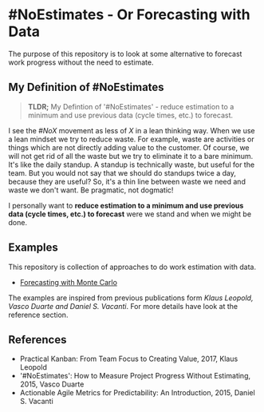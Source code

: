 # #NoEstimates - Or Forecasting with Data
The purpose of this repository is to look at some alternative to forecast work progress without the need to estimate. 

## My Definition of #NoEstimates

> __TLDR;__ My Defintion of '#NoEstimates' - reduce estimation to a minimum and use previous data (cycle times, etc.) to forecast.

I see the _#NoX_ movement as less of _X_ in a lean thinking way. When we use a lean mindset we try to reduce waste. For example, waste are activities or things which are not directly adding value to the customer. Of course, we will not get rid of all the waste but we try to eliminate it to a bare minimum.  It's like the daily standup. A standup is technically waste, but useful for the team. But you would not say that we should do standups twice a day, because they are useful? So, it's a thin line between waste we need and waste we don't want. Be pragmatic, not dogmatic! 

I personally want to __reduce estimation to a minimum and use previous data (cycle times, etc.) to forecast__ were we stand and when we might be done.

## Examples
This repository is collection of approaches to do work estimation with data.
- [Forecasting with Monte Carlo](notebooks/forecasting_with_monte_carlo.ipynb)

The examples are inspired from previous publications form _Klaus Leopold, Vasco Duarte and Daniel S. Vacanti_. For more details have look at the reference section.

## References

- Practical Kanban: From Team Focus to Creating Value, 2017, Klaus Leopold
- '#NoEstimates': How to Measure Project Progress Without Estimating, 2015, Vasco Duarte
- Actionable Agile Metrics for Predictability: An Introduction, 2015, Daniel S. Vacanti
